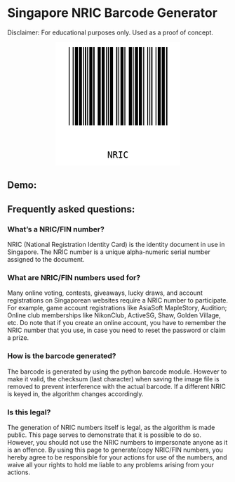 # Singapore NRIC Barcode Generator
Disclaimer: For educational purposes only. Used as a proof of concept.
<p align="center">
  <img src="https://github.com/bryanseah234/sgNRIC2020/blob/main/static/NRIC.png" />
</p>

## Demo:

## Frequently asked questions:
### What’s a NRIC/FIN number?
NRIC (National Registration Identity Card) is the identity document in use in Singapore. The NRIC number is a unique alpha-numeric serial number assigned to the document.

### What are NRIC/FIN numbers used for?
Many online voting, contests, giveaways, lucky draws, and account registrations on Singaporean websites require a NRIC number to participate. For example, game account registrations like AsiaSoft MapleStory, Audition; Online club memberships like NikonClub, ActiveSG, Shaw, Golden Village, etc. Do note that if you create an online account, you have to remember the NRIC number that you use, in case you need to reset the password or claim a prize.

### How is the barcode generated?
The barcode is generated by using the python barcode module. However to make it valid, the checksum (last character) when saving the image file is removed to prevent interference with the actual barcode. If a different NRIC is keyed in, the algorithm changes accordingly.

### Is this legal?
The generation of NRIC numbers itself is legal, as the algorithm is made public. This page serves to demonstrate that it is possible to do so. However, you should not use the NRIC numbers to impersonate anyone as it is an offence. By using this page to generate/copy NRIC/FIN numbers, you hereby agree to be responsible for your actions for use of the numbers, and waive all your rights to hold me liable to any problems arising from your actions.
